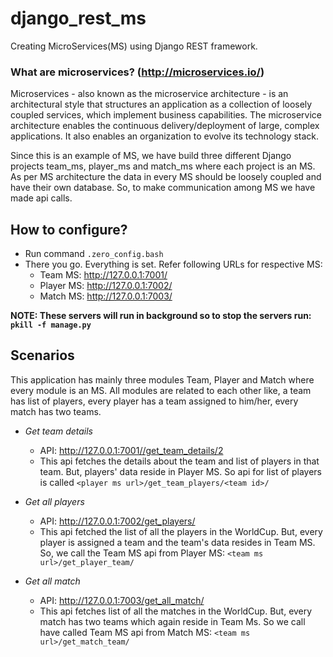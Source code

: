 # django_rest_ms
Creating MicroServices(MS) using Django REST framework.

### What are microservices? (http://microservices.io/)
Microservices - also known as the microservice architecture - is an architectural style that structures an application as a collection of loosely coupled services, which implement business capabilities. The microservice architecture enables the continuous delivery/deployment of large, complex applications. It also enables an organization to evolve its technology stack.

  Since this is an example of MS, we have build three different Django projects team_ms, player_ms and match_ms where each project is an MS. As per MS architecture the data in every MS should be loosely coupled and have their own database. So, to make communication among MS we have made api calls.

## How to configure?
  - Run command `.zero_config.bash`
  - There you go. Everything is set. Refer following URLs for respective MS:
    - Team MS: http://127.0.0.1:7001/
    - Player MS: http://127.0.0.1:7002/
    - Match MS: http://127.0.0.1:7003/

**NOTE: These servers will run in background so to stop the servers run: `pkill -f manage.py`**

## Scenarios
This application has mainly three modules Team, Player and Match where every module is an MS. All modules are related to each other like, a team has list of players, every player has a team assigned to him/her, every match has two teams.

- *Get team details*
  - API: http://127.0.0.1:7001//get_team_details/2
  - This api fetches the details about the team and list of players in that team. But, players' data reside in Player MS. So api for list of players is called `<player ms url>/get_team_players/<team id>/`
  
- *Get all players*
  - API: http://127.0.0.1:7002/get_players/
  - This api fetched the list of all the players in the WorldCup. But, every player is assigned a team and the team's data resides in Team MS. So, we call the Team MS api from Player MS: `<team ms url>/get_player_team/`

- *Get all match*
  - API: http://127.0.0.1:7003/get_all_match/
  - This api fetches list of all the matches in the WorldCup. But, every match has two teams which again reside in Team Ms. So we call have called Team MS api from Match MS: `<team ms url>/get_match_team/`
